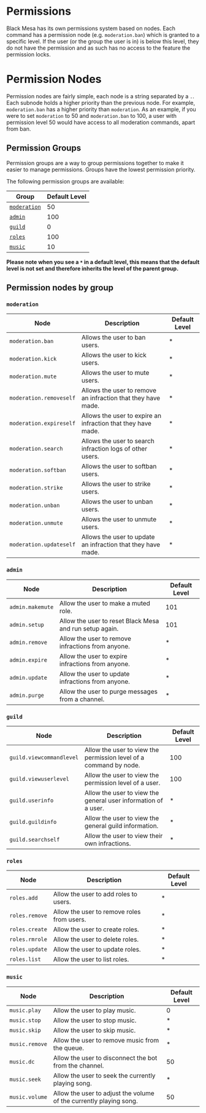 # Permissions

Black Mesa has its own permissions system based on nodes. Each command has a permission node
(e.g. `moderation.ban`) which is granted to a specific level. If the user (or the group the user is
in) is below this level, they do not have the permission and as such has no access to the feature
the permission locks.

# Permission Nodes
Permission nodes are fairly simple, each node is a string separated by a `.`. Each subnode holds
a higher priority than the previous node. For example, `moderation.ban` has a higher priority than
`moderation`. As an example, if you were to set `moderation` to 50 and `moderation.ban` to 100, a
user with permission level 50 would have access to all moderation commands, apart from ban.

## Permission Groups

Permission groups are a way to group permissions together to make it easier to manage permissions.
Groups have the lowest permission priority.

The following permission groups are available:

| Group | Default Level |
| ----- | ------------- |
| [`moderation`](#moderation) | 50 |
| [`admin`](#admin) | 100 |
| [`guild`](#guild) | 0 |
| [`roles`](#roles) | 100 |
| [`music`](#music) | 10 |


**Please note when you see a `*` in a default level, this means that the default level is not set and therefore inherits the level of the parent group.**

## Permission nodes by group

### `moderation`


| Node | Description | Default Level |
| ---- | ----------- | ------------- |
| `moderation.ban` | Allows the user to ban users. | * |
| `moderation.kick` | Allows the user to kick users. | * |
| `moderation.mute` | Allows the user to mute users. | * |
| `moderation.removeself` | Allows the user to remove an infraction that they have made. | * |
| `moderation.expireself` | Allows the user to expire an infraction that they have made. | * |
| `moderation.search` | Allows the user to search infraction logs of other users. | * |
| `moderation.softban` | Allows the user to softban users. | * |
| `moderation.strike` | Allows the user to strike users. | * |
| `moderation.unban` | Allows the user to unban users. | * |
| `moderation.unmute` | Allows the user to unmute users. | * |
| `moderation.updateself` | Allows the user to update an infraction that they have made. | * |

### `admin`
| Node | Description | Default Level |
| ---- | ----------- | ------------- |
| `admin.makemute` | Allow the user to make a muted role. | 101 |
| `admin.setup` | Allow the user to reset Black Mesa and run setup again. | 101 |
| `admin.remove` | Allow the user to remove infractions from anyone. | * |
| `admin.expire` | Allow the user to expire infractions from anyone. | * |
| `admin.update` | Allow the user to update infractions from anyone. | * |
| `admin.purge` | Allow the user to purge messages from a channel. | * |

### `guild`
| Node | Description | Default Level |
| ---- | ----------- | ------------- |
| `guild.viewcommandlevel` | Allow the user to view the permission level of a command by node. | 100 |
| `guild.viewuserlevel` | Allow the user to view the permission level of a user. | 100 |
| `guild.userinfo` | Allow the user to view the general user information of a user. | * |
| `guild.guildinfo` | Allow the user to view the general guild information. | * |
| `guild.searchself` | Allow the user to view their own infractions. | * |

### `roles`
| Node | Description | Default Level |
| ---- | ----------- | ------------- |
| `roles.add` | Allow the user to add roles to users. | * |
| `roles.remove` | Allow the user to remove roles from users. | * |
| `roles.create` | Allow the user to create roles. | * |
| `roles.rmrole` | Allow the user to delete roles. | * |
| `roles.update` | Allow the user to update roles. | * |
| `roles.list` | Allow the user to list roles. | * |

### `music`
| Node | Description | Default Level |
| ---- | ----------- | ------------- |
| `music.play` | Allow the user to play music. | 0 |
| `music.stop` | Allow the user to stop music. | * |
| `music.skip` | Allow the user to skip music. | * |
| `music.remove` | Allow the user to remove music from the queue. | * |
| `music.dc` | Allow the user to disconnect the bot from the channel. | 50 |
| `music.seek` | Allow the user to seek the currently playing song. | * |
| `music.volume` | Allow the user to adjust the volume of the currently playing song. | 50 |